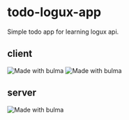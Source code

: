 # todo-logux-app 

Simple todo app for learning logux api.

## client
![Made with bulma](https://aachibilyaev.com/upload/iblock/d02/d0220a3e79d8b394a585b235d81a5b9d.jpg) ![Made with bulma](http://osspal.org/sites/default/files/Screen%20Shot%202018-03-12%20at%209.28.11%20PM.png) 



## server
 ![Made with bulma](https://logux.io/branding/logotype.svg) 
